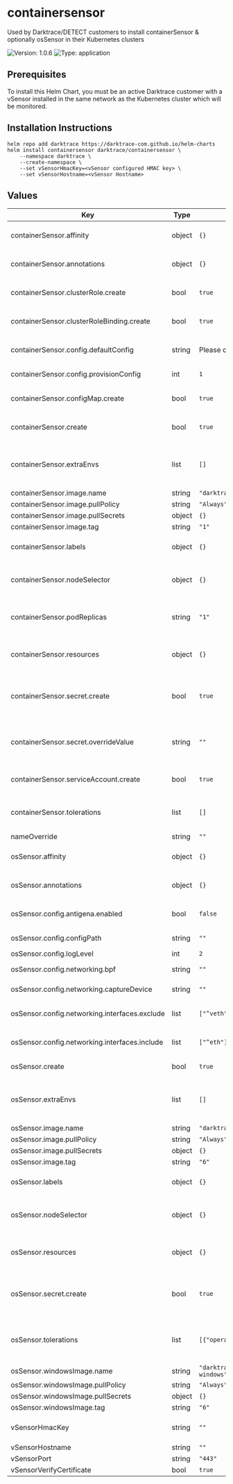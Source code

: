 # containersensor

Used by Darktrace/DETECT customers to install containerSensor & optionally osSensor in their Kubernetes clusters

![Version: 1.0.6](https://img.shields.io/badge/Version-1.0.6-informational?style=flat-square) ![Type: application](https://img.shields.io/badge/Type-application-informational?style=flat-square)

## Prerequisites

To install this Helm Chart, you must be an active Darktrace customer with a vSensor installed in the same network as the Kubernetes cluster which will be monitored.

## Installation Instructions

```console
helm repo add darktrace https://darktrace-com.github.io/helm-charts
helm install containersensor darktrace/containersensor \
    --namespace darktrace \
    --create-namespace \
    --set vSensorHmacKey=<vSensor configured HMAC key> \
    --set vSensorHostname=<vSensor Hostname>
```

## Values

| Key | Type | Default | Description |
|-----|------|---------|-------------|
| containerSensor.affinity | object | `{}` | Define affinity for containerSensor Deployment |
| containerSensor.annotations | object | `{}` | Annotations added to containerSensor resources |
| containerSensor.clusterRole.create | bool | `true` | Creates containerSensor ClusterRole |
| containerSensor.clusterRoleBinding.create | bool | `true` | Creates containerSensor ClusterRoleBinding |
| containerSensor.config.defaultConfig | string | Please consult values.yaml | Configuration for tracking by pod images in K8s |
| containerSensor.config.provisionConfig | int | `1` | Set Provision Config Level |
| containerSensor.configMap.create | bool | `true` | Creates containerSensor ConfigMap |
| containerSensor.create | bool | `true` | Creates containerSensor Deployment |
| containerSensor.extraEnvs | list | `[]` | Define extra environment variables for containerSensor Deployment |
| containerSensor.image.name | string | `"darktrace/containersensor"` | Image name |
| containerSensor.image.pullPolicy | string | `"Always"` | Image pullPolicy |
| containerSensor.image.pullSecrets | object | `{}` | Image pullSecret |
| containerSensor.image.tag | string | `"1"` | Image tag |
| containerSensor.labels | object | `{}` | Labels added to containerSensor resources |
| containerSensor.nodeSelector | object | `{}` | Define nodeSelector for containerSensor Deployment |
| containerSensor.podReplicas | string | `"1"` | Set number of replicas for containerSensor Deployment |
| containerSensor.resources | object | `{}` | Override resources for containerSensor Deployment |
| containerSensor.secret.create | bool | `true` | Disable if creating the secret separate from Helm Chart installation |
| containerSensor.secret.overrideValue | string | `""` | Optional override for the Darktrace Token value used by containerSensor |
| containerSensor.serviceAccount.create | bool | `true` | Creates containerSensor ServiceAccount |
| containerSensor.tolerations | list | `[]` | Define tolerations for containerSensor Deployment |
| nameOverride | string | `""` |  |
| osSensor.affinity | object | `{}` | Define affinity for osSensor Daemonset |
| osSensor.annotations | object | `{}` | Annotations added to the osSensor resources |
| osSensor.config.antigena.enabled | bool | `false` | Boolean value to enable Antigena capabilities |
| osSensor.config.configPath | string | `""` | Path for generated config file |
| osSensor.config.logLevel | int | `2` | Log Verbosity  |
| osSensor.config.networking.bpf | string | `""` | Berkeley Packet Filter to apply |
| osSensor.config.networking.captureDevice | string | `""` | Device to capture from |
| osSensor.config.networking.interfaces.exclude | list | `["^veth"]` | List of Network Interfaces to exclude |
| osSensor.config.networking.interfaces.include | list | `["^eth"]` | List of Network Interfaces to include |
| osSensor.create | bool | `true` | Creates osSensor DaemonSet |
| osSensor.extraEnvs | list | `[]` | Define extra environment variables for osSensor DaemonSet |
| osSensor.image.name | string | `"darktrace/ossensor"` | Image name |
| osSensor.image.pullPolicy | string | `"Always"` | Image pullPolicy |
| osSensor.image.pullSecrets | object | `{}` | Image pullSecret |
| osSensor.image.tag | string | `"6"` | Image tag |
| osSensor.labels | object | `{}` | Labels added to the osSensor resources |
| osSensor.nodeSelector | object | `{}` | Define nodeSelector for osSensor DaemonSet |
| osSensor.resources | object | `{}` | Override resources for osSensor DaemonSet |
| osSensor.secret.create | bool | `true` | Disable if creating the secret separate from Helm Chart installation |
| osSensor.tolerations | list | `[{"operator":"Exists"}]` | Define tolerations for osSensor DaemonSet, default all tolerations |
| osSensor.windowsImage.name | string | `"darktrace/ossensor-windows"` | Image name |
| osSensor.windowsImage.pullPolicy | string | `"Always"` | Image pullPolicy |
| osSensor.windowsImage.pullSecrets | object | `{}` | Image pullSecret |
| osSensor.windowsImage.tag | string | `"6"` | Image tag |
| vSensorHmacKey | string | `""` | vSensor configured HMAC key |
| vSensorHostname | string | `""` | vSensor Hostname |
| vSensorPort | string | `"443"` | vSensor Port |
| vSensorVerifyCertificate | bool | `true` |  |
